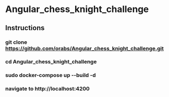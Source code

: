 # Angular_chess_knight_challenge


## Instructions

### git clone https://github.com/orabs/Angular_chess_knight_challenge.git
### cd Angular_chess_knight_challenge
### sudo docker-compose up --build -d


### navigate to http://localhost:4200
